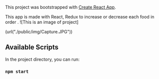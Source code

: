 This project was bootstrapped with [Create React App](https://github.com/facebook/create-react-app).

This app is made with React, Redux to increase or decrease each food in order .
![This is an image of project]

(url("./public/img/Capture.JPG"))

## Available Scripts

In the project directory, you can run:

### `npm start`

